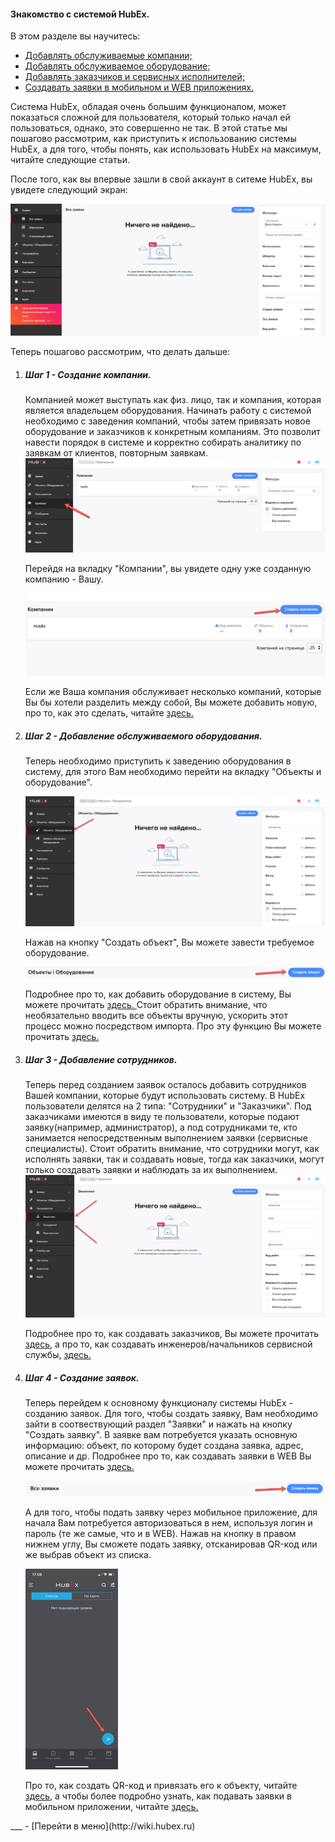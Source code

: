 #### Знакомство с системой HubEx.
В этом разделе вы научитесь:
<html>
<meta charset="utf-8">
<title>Быстрый переход внутри документа</title>
<ul>
     <li><a href="#addcompanies">Добавлять обслуживаемые компании;</a></li>
     <li><a href="#addobjects">Добавлять обслуживаемое оборудование;</a></li>
     <li><a href="#addusers">Добавлять заказчиков и сервисных исполнителей;</a></li>
     <li><a href="#ticketcreation">Создавать заявки в мобильном и WEB приложениях.</a></li>    
</ul>
</html>

Система HubEx, обладая очень большим функционалом, может показаться сложной для пользователя, который только начал ей пользоваться, однако, это совершенно не так. В этой статье мы пошагово рассмотрим, как приступить к использованию системы HubEx, а для того, чтобы понять, как использовать HubEx на максимум, читайте следующие статьи.

<html>
<body>

<p> После того, как вы впервые зашли в свой аккаунт в ситеме HubEx, вы увидете следующий экран:</p>

<img src="/attachments/images/FAQ/USER/HubExStepByStep/stepbystep1.png"/>

Теперь пошагово рассмотрим, что делать дальше:
<ol type="1">
 <li><h5 id="addcompanies">Шаг 1 - Создание компании.</h5></li>
 Компанией может выступать как физ. лицо, так и компания, которая является владельцем оборудования. Начинать работу с системой необходимо с заведения компаний, чтобы затем привязать новое оборудование и заказчиков к конкретным компаниям. Это позволит навести порядок в системе и корректно собирать аналитику по заявкам от клиентов, повторным заявкам.

<img src="/attachments/images/FAQ/USER/HubExStepByStep/stepbystep2.png"/>

 Перейдя на вкладку "Компании", вы увидете одну уже созданную компанию - Вашу.

<img src="/attachments/images/FAQ/USER/HubExStepByStep/stepbystep3.png"/>

Если же Ваша компания обслуживает несколько компаний, которые Вы бы хотели разделить между собой, Вы можете добавить новую, про то, как это сделать, читайте  <a href="https://wiki.hubex.ru/docs/FAQ/RU/user/CreatingCompany.html"> здесь. </a>

<li><h5 id="addobjects">Шаг 2 - Добавление обслуживаемого оборудования.</h5></li>
<p> Теперь необходимо приступить к заведению оборудования в систему, для этого Вам необходимо перейти на вкладку "Объекты и оборудование".</p>

<img src="/attachments/images/FAQ/USER/HubExStepByStep/stepbystep4.png"/>

Нажав на кнопку "Создать объект", Вы можете завести требуемое оборудование.

<img src="/attachments/images/FAQ/USER/HubExStepByStep/stepbystep5.png"/>

<p>Подробнее про то, как добавить оборудование в систему, Вы можете прочитать <a href="https://wiki.hubex.ru/docs/FAQ/RU/user/CreatingObjects.html"> здесь. </a>Стоит обратить внимание, что необязательно вводить все объекты вручную, ускорить этот процесс можно посредством импорта. Про эту функцию Вы можете прочитать <a href="https://wiki.hubex.ru/docs/FAQ/RU/user/Import.html#objects"> здесь. </a> </p>

<li><h5 id="addusers"> Шаг 3 - Добавление сотрудников.</h5></li>
<p>Теперь перед созданием заявок осталось добавить сотрудников Вашей компании, которые будут использовать систему. В HubEx пользователи делятся на 2 типа: "Сотрудники" и "Заказчики". Под заказчиками имеются в виду те пользователи, которые подают заявку(например, администратор), а под сотрудниками те, кто занимается непосредственным выполнением заявки (сервисные специалисты). Стоит обратить внимание, что сотрудники могут, как исполнять заявки, так и создавать новые, тогда как заказчики, могут только создавать заявки и наблюдать за их выполнением.

<img src="/attachments/images/FAQ/USER/HubExStepByStep/stepbystep6.png"/>

 Подробнее про то, как создавать заказчиков, Вы можете прочитать <a href="https://wiki.hubex.ru/docs/FAQ/RU/user/CreatingCustomer.html"> здесь</a>, а про то, как создавать инженеров/начальников сервисной службы, <a href="https://wiki.hubex.ru/docs/FAQ/RU/user/CreatingUser.html"> здесь.</a></p>

<li><h5 id="ticketcreation">Шаг 4 - Создание заявок.</h5></li>
<p> Теперь перейдем к основному функционалу системы HubEx - созданию заявок. Для того, чтобы создать заявку, Вам необходимо зайти в соотвествующий раздел "Заявки" и нажать на кнопку "Создать заявку". В заявке вам потребуется указать основную информацию: объект, по которому будет создана заявка, адрес, описание и др. Подробнее про то, как создавать заявки в WEB Вы можете прочитать <a href="https://wiki.hubex.ru/docs/FAQ/RU/user/CreatingTicket.html#webticket"> здесь.</a></p>

<img src="/attachments/images/FAQ/USER/HubExStepByStep/stepbystep7.png"/>

 А для того, чтобы подать заявку через мобильное приложение, для начала Вам потребуется авторизоваться в нем, используя логин и пароль (те же самые, что и в WEB). Нажав на кнопку в правом нижнем углу, Вы сможете подать заявку, отсканировав QR-код или же выбрав объект из списка.

<img src="/attachments/images/FAQ/USER/HubExStepByStep/stepbystep8.jpg"/>

 Про то, как создать QR-код и привязать его к объекту, читайте <a href="https://wiki.hubex.ru/docs/FAQ/RU/user/CreatingTickTemplates.html"> здесь</a>, а чтобы более подробно узнать, как подавать заявки в мобильном приложении, читайте  <a href="https://wiki.hubex.ru/docs/FAQ/RU/user/CreatingTicket.html#webticket"> здесь.</a>

</ol>
</body>
</html>
___
- [Перейти в меню](http://wiki.hubex.ru)
